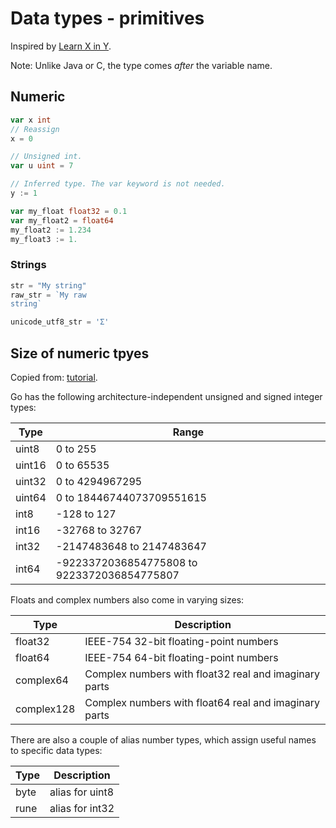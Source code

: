 # Data types - primitives

Inspired by [Learn X in Y](https://learnxinyminutes.com/docs/go/).


Note: Unlike Java or C, the type comes _after_ the variable name.


## Numeric

```go
var x int
// Reassign
x = 0

// Unsigned int.
var u uint = 7

// Inferred type. The var keyword is not needed.
y := 1
```

```go
var my_float float32 = 0.1
var my_float2 = float64
my_float2 := 1.234
my_float3 := 1.
```


### Strings

```go
str = "My string"
raw_str = `My raw
string`

unicode_utf8_str = 'Σ'
```

## Size of numeric tpyes

Copied from: [tutorial](https://www.digitalocean.com/community/tutorials/understanding-data-types-in-go).

Go has the following architecture-independent unsigned and signed integer types:

Type        | Range
---         | ---
uint8       | 0 to 255
uint16      | 0 to 65535
uint32      | 0 to 4294967295
uint64      | 0 to 18446744073709551615
int8        | -128 to 127
int16       | -32768 to 32767
int32       | -2147483648 to 2147483647
int64       | -9223372036854775808 to 9223372036854775807

Floats and complex numbers also come in varying sizes:

Type       | Description
---        | ---
float32    | IEEE-754 32-bit floating-point numbers
float64    | IEEE-754 64-bit floating-point numbers
complex64  | Complex numbers with float32 real and imaginary parts
complex128 | Complex numbers with float64 real and imaginary parts

There are also a couple of alias number types, which assign useful names to specific data types:

Type       | Description
---        | ---
byte       | alias for uint8
rune       | alias for int32
